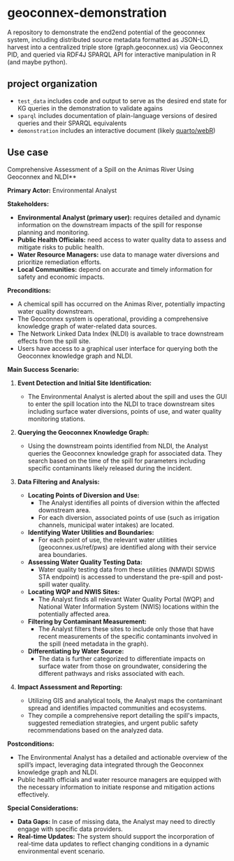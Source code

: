 # geoconnex-demonstration
A repository to demonstrate the end2end potential of the geoconnex system, including distributed source metadata formatted as JSON-LD, harvest into a centralized triple store (graph.geoconnex.us) via Geoconnex PID, and queried via RDF4J SPARQL API for interactive manipulation in R (and maybe python).

## project organization

* `test_data` includes code and output to serve as the desired end state for KG queries in the demonstration to validate agains
* `sparql` includes documentation of plain-language versions of desired queries and their SPARQL equivalents
* `demonstration` includes an interactive document (likely [quarto/webR](https://github.com/coatless/quarto-webr?tab=readme-ov-file))

## Use case

 Comprehensive Assessment of a Spill on the Animas River Using Geoconnex and NLDI**

**Primary Actor:** Environmental Analyst

**Stakeholders:**
- **Environmental Analyst (primary user):** requires detailed and dynamic information on the downstream impacts of the spill for response planning and monitoring.
- **Public Health Officials:** need access to water quality data to assess and mitigate risks to public health.
- **Water Resource Managers:** use data to manage water diversions and prioritize remediation efforts.
- **Local Communities:** depend on accurate and timely information for safety and economic impacts.

**Preconditions:**
- A chemical spill has occurred on the Animas River, potentially impacting water quality downstream.
- The Geoconnex system is operational, providing a comprehensive knowledge graph of water-related data sources.
- The Network Linked Data Index (NLDI) is available to trace downstream effects from the spill site.
- Users have access to a graphical user interface for querying both the Geoconnex knowledge graph and NLDI.

**Main Success Scenario:**
1. **Event Detection and Initial Site Identification:**
   - The Environmental Analyst is alerted about the spill and uses the GUI to enter the spill location into the NLDI to trace downstream sites including surface water diversions, points of use, and water quality monitoring stations.

2. **Querying the Geoconnex Knowledge Graph:**
   - Using the downstream points identified from NLDI, the Analyst queries the Geoconnex knowledge graph for associated data. They search based on the time of the spill for parameters including specific contaminants likely released during the incident.

3. **Data Filtering and Analysis:**
   - **Locating Points of Diversion and Use:**
     - The Analyst identifies all points of diversion within the affected downstream area.
     - For each diversion, associated points of use (such as irrigation channels, municipal water intakes) are located.
   - **Identifying Water Utilities and Boundaries:**
     - For each point of use, the relevant water utilities (geoconnex.us/ref/pws) are identified along with their service area boundaries.
   - **Assessing Water Quality Testing Data:**
     - Water quality testing data from these utilities (NMWDI SDWIS STA endpoint) is accessed to understand the pre-spill and post-spill water quality.
   - **Locating WQP and NWIS Sites:**
     - The Analyst finds all relevant Water Quality Portal (WQP) and National Water Information System (NWIS) locations within the potentially affected area.
   - **Filtering by Contaminant Measurement:**
     - The Analyst filters these sites to include only those that have recent measurements of the specific contaminants involved in the spill (need metadata in the graph).
   - **Differentiating by Water Source:**
     - The data is further categorized to differentiate impacts on surface water from those on groundwater, considering the different pathways and risks associated with each.

4. **Impact Assessment and Reporting:**
   - Utilizing GIS and analytical tools, the Analyst maps the contaminant spread and identifies impacted communities and ecosystems.
   - They compile a comprehensive report detailing the spill's impacts, suggested remediation strategies, and urgent public safety recommendations based on the analyzed data.

**Postconditions:**
- The Environmental Analyst has a detailed and actionable overview of the spill’s impact, leveraging data integrated through the Geoconnex knowledge graph and NLDI.
- Public health officials and water resource managers are equipped with the necessary information to initiate response and mitigation actions effectively.

**Special Considerations:**
- **Data Gaps:** In case of missing data, the Analyst may need to directly engage with specific data providers.
- **Real-time Updates:** The system should support the incorporation of real-time data updates to reflect changing conditions in a dynamic environmental event scenario.
